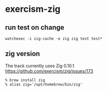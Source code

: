 # exercism-zig

## run test on change

`watchexec -i zig-cache -e zig zig test test*`

## zig version

The track currently uses Zig 0.10.1 https://github.com/exercism/zig/issues/173

```shell
% brew install zig
% alias zig='/opt/homebrew/bin/zig'
```
